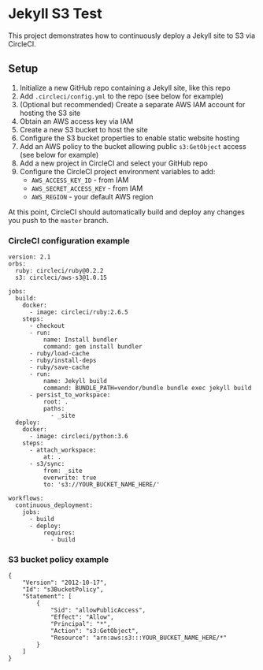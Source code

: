 # Jekyll S3 Test

This project demonstrates how to continuously deploy a Jekyll site to S3 via CircleCI.

## Setup

1. Initialize a new GitHub repo containing a Jekyll site, like this repo
2. Add `.circleci/config.yml` to the repo (see below for example)
3. (Optional but recommended) Create a separate AWS IAM account for hosting the S3 site
4. Obtain an AWS access key via IAM
5. Create a new S3 bucket to host the site
6. Configure the S3 bucket properties to enable static website hosting
7. Add an AWS policy to the bucket allowing public `s3:GetObject` access (see below for example)
8. Add a new project in CircleCI and select your GitHub repo
9. Configure the CircleCI project environment variables to add:
    * `AWS_ACCESS_KEY_ID` - from IAM
    * `AWS_SECRET_ACCESS_KEY` - from IAM
    * `AWS_REGION` - your default AWS region

At this point, CircleCI should automatically build and deploy any changes you push to the `master` branch.

### CircleCI configuration example

```
version: 2.1
orbs:
  ruby: circleci/ruby@0.2.2
  s3: circleci/aws-s3@1.0.15

jobs:
  build:
    docker:
      - image: circleci/ruby:2.6.5
    steps:
      - checkout
      - run:
          name: Install bundler
          command: gem install bundler
      - ruby/load-cache
      - ruby/install-deps
      - ruby/save-cache
      - run:
          name: Jekyll build
          command: BUNDLE_PATH=vendor/bundle bundle exec jekyll build
      - persist_to_workspace:
          root: .
          paths:
            - _site
  deploy:
    docker:
      - image: circleci/python:3.6
    steps:
      - attach_workspace:
          at: .
      - s3/sync:
          from: _site
          overwrite: true
          to: 's3://YOUR_BUCKET_NAME_HERE/'

workflows:
  continuous_deployment:
    jobs:
      - build
      - deploy:
          requires:
            - build

```

### S3 bucket policy example

```
{
    "Version": "2012-10-17",
    "Id": "s3BucketPolicy",
    "Statement": [
        {
            "Sid": "allowPublicAccess",
            "Effect": "Allow",
            "Principal": "*",
            "Action": "s3:GetObject",
            "Resource": "arn:aws:s3:::YOUR_BUCKET_NAME_HERE/*"
        }
    ]
}
```

